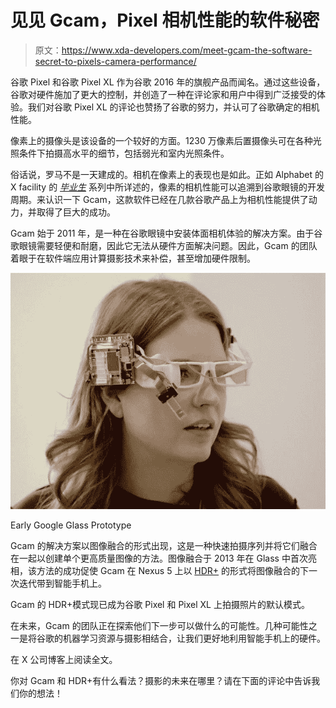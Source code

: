 # 见见 Gcam，Pixel 相机性能的软件秘密

> 原文：<https://www.xda-developers.com/meet-gcam-the-software-secret-to-pixels-camera-performance/>

谷歌 Pixel 和谷歌 Pixel XL 作为谷歌 2016 年的旗舰产品而闻名。通过这些设备，谷歌对硬件施加了更大的控制，并创造了一种在评论家和用户中得到广泛接受的体验。我们对谷歌 Pixel XL 的评论也赞扬了谷歌的努力，并认可了谷歌确定的相机性能。

像素上的摄像头是该设备的一个较好的方面。1230 万像素后置摄像头可在各种光照条件下拍摄高水平的细节，包括弱光和室内光照条件。

俗话说，罗马不是一天建成的。相机在像素上的表现也是如此。正如 Alphabet 的 X facility 的 [*毕业生*](https://blog.x.company/meet-gcam-the-x-graduate-that-gave-us-a-whole-new-point-of-view-3ee86657d6c9) 系列中所详述的，像素的相机性能可以追溯到谷歌眼镜的开发周期。来认识一下 Gcam，这款软件已经在几款谷歌产品上为相机性能提供了动力，并取得了巨大的成功。

Gcam 始于 2011 年，是一种在谷歌眼镜中安装体面相机体验的解决方案。由于谷歌眼镜需要轻便和耐磨，因此它无法从硬件方面解决问题。因此，Gcam 的团队着眼于在软件端应用计算摄影技术来补偿，甚至增加硬件限制。

 <picture>![](img/123979702d0b6c0732b24a9057ad5175.png)</picture> 

Early Google Glass Prototype

Gcam 的解决方案以图像融合的形式出现，这是一种快速拍摄序列并将它们融合在一起以创建单个更高质量图像的方法。图像融合于 2013 年在 Glass 中首次亮相，该方法的成功促使 Gcam 在 Nexus 5 上以 [HDR+](https://research.googleblog.com/2014/10/hdr-low-light-and-high-dynamic-range.html) 的形式将图像融合的下一次迭代带到智能手机上。

Gcam 的 HDR+模式现已成为谷歌 Pixel 和 Pixel XL 上拍摄照片的默认模式。

在未来，Gcam 的团队正在探索他们下一步可以做什么的可能性。几种可能性之一是将谷歌的机器学习资源与摄影相结合，让我们更好地利用智能手机上的硬件。

在 X 公司博客上阅读全文。

你对 Gcam 和 HDR+有什么看法？摄影的未来在哪里？请在下面的评论中告诉我们你的想法！